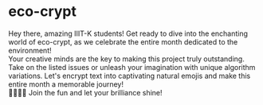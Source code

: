 # eco-crypt

Hey there, amazing IIIT-K students! Get ready to dive into the enchanting world of eco-crypt, as we celebrate the entire month dedicated to the environment! <br>
Your creative minds are the key to making this project truly outstanding. Take on the listed issues or unleash your imagination with unique algorithm variations. Let's encrypt text into captivating natural emojis and make this entire month a memorable journey! <br>
🌴🌲🌳🌵 Join the fun and let your brilliance shine!

